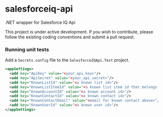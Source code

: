salesforceiq-api
============

.NET wrapper for Salesforce IQ Api

This project is under active development. If you wish to contribute, please follow the existing coding conventions and submit a pull request.

### Running unit tests
Add a `Secrets.config` file to the `SalesforceIQApi.Test` project.

```xml
<appSettings>
  <add key="ApiKey" value="<your_api_key>"/>
  <add key="ApiSecret" value="<your_api_secret>"/>
  <add key="KnownListId" value="<a known list id>"/>
  <add key="KnownListItemId" value="<a known list item id that belongs to the above list>"/>
  <add key="KnownAccountId" value="<a known account id>"/>
  <add key="KnownContactId" value="<a known contact id>"/>
  <add key="KnownContactEmail" value="<email for known contact above>"/>
  <add key="KnownUserId" value="<a known user id>"/>
</appSettings>
```